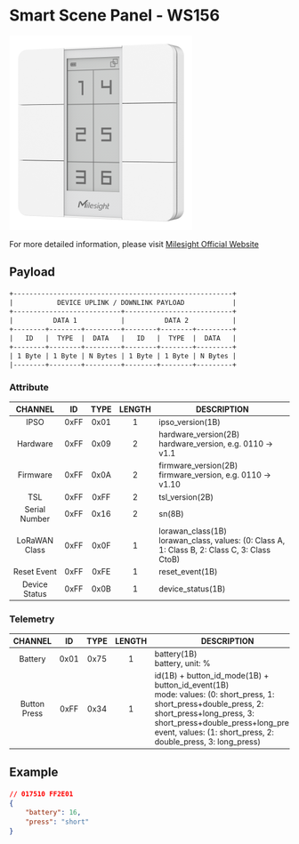 # Smart Scene Panel - WS156

![WS156](WS156.png)

For more detailed information, please visit [Milesight Official Website](https://www.milesight.com/iot/product/lorawan-sensor/ws156)

## Payload

```
+-------------------------------------------------------+
|           DEVICE UPLINK / DOWNLINK PAYLOAD            |
+---------------------------+---------------------------+
|          DATA 1           |          DATA 2           |
+--------+--------+---------+--------+--------+---------+
|   ID   |  TYPE  |  DATA   |   ID   |  TYPE  |  DATA   |
+--------+--------+---------+--------+--------+---------+
| 1 Byte | 1 Byte | N Bytes | 1 Byte | 1 Byte | N Bytes |
|--------+--------+---------+--------+--------+---------+
```

### Attribute

|    CHANNEL    |  ID  | TYPE | LENGTH | DESCRIPTION                                                                                       |
| :-----------: | :--: | :--: | :----: | ------------------------------------------------------------------------------------------------ |
|     IPSO      | 0xFF | 0x01 |   1    | ipso_version(1B)                                                                                 |
|   Hardware    | 0xFF | 0x09 |   2    | hardware_version(2B)<br/>hardware_version, e.g. 0110 -> v1.1                                     |
|   Firmware    | 0xFF | 0x0A |   2    | firmware_version(2B)<br/>firmware_version, e.g. 0110 -> v1.10                                    |
|      TSL      | 0xFF | 0xFF |   2    | tsl_version(2B)                                                                                  |
| Serial Number | 0xFF | 0x16 |   2    | sn(8B)                                                                                           |
| LoRaWAN Class | 0xFF | 0x0F |   1    | lorawan_class(1B)<br/>lorawan_class, values: (0: Class A, 1: Class B, 2: Class C, 3: Class CtoB) |
|  Reset Event  | 0xFF | 0xFE |   1    | reset_event(1B)                                                                                  |
| Device Status | 0xFF | 0x0B |   1    | device_status(1B)                                                                                |

### Telemetry

|   CHANNEL    |  ID  | TYPE | LENGTH | DESCRIPTION                                                                                                                                                                                                                                              |
| :----------: | :--: | :--: | :----: | -------------------------------------------------------------------------------------------------------------------------------------------------------------------------------------------------------------------------------------------------------- |
|   Battery    | 0x01 | 0x75 |   1    | battery(1B)<br/>battery, unit: %                                                                                                                                                                                                                         |
| Button Press | 0xFF | 0x34 |   1    | id(1B) + button_id_mode(1B) + button_id_event(1B)<br/>mode: values: (0: short_press, 1: short_press+double_press, 2: short_press+long_press, 3: short_press+double_press+long_press)<br/>event, values: (1: short_press, 2: double_press, 3: long_press) |

## Example

```json
// 017510 FF2E01
{
    "battery": 16,
    "press": "short"
}
```
